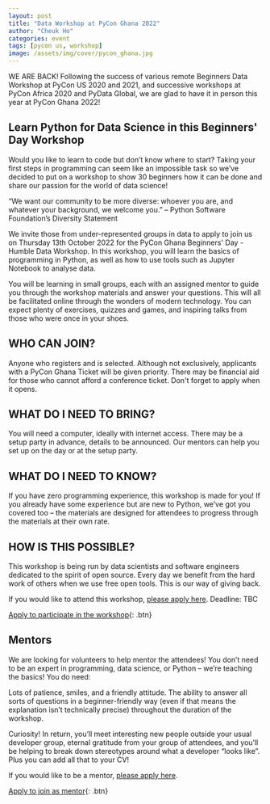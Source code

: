 ```yaml
---
layout: post
title: "Data Workshop at PyCon Ghana 2022"
author: "Cheuk Ho"
categories: event
tags: [pycon us, workshop]
image: /assets/img/cover/pycon_ghana.jpg
---
```


WE ARE BACK! Following the success of various remote Beginners Data Workshop at PyCon US 2020 and 2021, and successive workshops at PyCon Africa 2020 and PyData Global, we are glad to have it in person this year at PyCon Ghana 2022!

## Learn Python for Data Science in this Beginners' Day Workshop

Would you like to learn to code but don’t know where to start? Taking your first steps in programming can seem like an impossible task so we’ve decided to put on a workshop to show 30 beginners how it can be done and share our passion for the world of data science!

“We want our community to be more diverse: whoever you are, and whatever your background, we welcome you.” – Python Software Foundation’s Diversity Statement

We invite those from under-represented groups in data to apply to join us on Thursday 13th October 2022 for the PyCon Ghana Beginners' Day - Humble Data Workshop. In this workshop, you will learn the basics of programming in Python, as well as how to use tools such as Jupyter Notebook to analyse data.

You will be learning in small groups, each with an assigned mentor to guide you through the workshop materials and answer your questions. This will all be facilitated online through the wonders of modern technology. You can expect plenty of exercises, quizzes and games, and inspiring talks from those who were once in your shoes.

## WHO CAN JOIN?
Anyone who registers and is selected. Although not exclusively, applicants with a PyCon Ghana Ticket will be given priority. There may be financial aid for those who cannot afford a conference ticket. Don't forget to apply when it opens.

## WHAT DO I NEED TO BRING?
You will need a computer, ideally with internet access. There may be a setup party in advance, details to be announced. Our mentors can help you set up on the day or at the setup party.

## WHAT DO I NEED TO KNOW?
If you have zero programming experience, this workshop is made for you! If you already have some experience but are new to Python, we’ve got you covered too – the materials are designed for attendees to progress through the materials at their own rate.

## HOW IS THIS POSSIBLE?
This workshop is being run by data scientists and software engineers dedicated to the spirit of open source. Every day we benefit from the hard work of others when we use free open tools. This is our way of giving back.

If you would like to attend this workshop, [please apply here](https://forms.gle/UMiV5QQFGMN5b6wd7). Deadline: TBC

[Apply to participate in the workshop](https://forms.gle/UMiV5QQFGMN5b6wd7){: .btn}

## Mentors
We are looking for volunteers to help mentor the attendees! You don’t need to be an expert in programming, data science, or Python – we’re teaching the basics! You do need:

Lots of patience, smiles, and a friendly attitude. The ability to answer all sorts of questions in a beginner-friendly way (even if that means the explanation isn’t technically precise) throughout the duration of the workshop.

Curiosity! In return, you’ll meet interesting new people outside your usual developer group, eternal gratitude from your group of attendees, and you’ll be helping to break down stereotypes around what a developer “looks like”. Plus you can add all that to your CV!

If you would like to be a mentor, [please apply here](https://forms.gle/UMiV5QQFGMN5b6wd7).

[Apply to join as mentor](https://forms.gle/UMiV5QQFGMN5b6wd7){: .btn}
